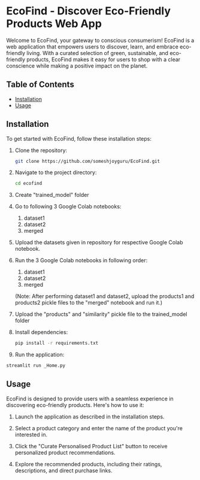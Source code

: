 # EcoFind - Discover Eco-Friendly Products Web App

Welcome to EcoFind, your gateway to conscious consumerism! EcoFind is a web application that empowers users to discover, learn, and embrace eco-friendly living. With a curated selection of green, sustainable, and eco-friendly products, EcoFind makes it easy for users to shop with a clear conscience while making a positive impact on the planet.

## Table of Contents
- [Installation](#installation)
- [Usage](#usage)

## Installation

To get started with EcoFind, follow these installation steps:

1. Clone the repository:

   ```bash
   git clone https://github.com/someshjoyguru/EcoFind.git

2. Navigate to the project directory:

   ```bash
   cd ecofind

4. Create "trained_model" folder

5. Go to following 3 Google Colab notebooks:
   1. dataset1
   2. dataset2
   3. merged

6. Upload the datasets given in repository for respective Google Colab notebook.

7. Run the 3 Google Colab notebooks in following order:
   1. dataset1
   2. dataset2
   3. merged
   
   (Note: After performing dataset1 and dataset2, upload the products1 and products2 pickle files to the "merged" notebook and run it.)

8. Upload the "products" and "similarity" pickle file to the trained_model folder

9. Install dependencies:

   ```bash
   pip install -r requirements.txt

10. Run the application:

   ```bash
   streamlit run _Home.py
   ```

## Usage

EcoFind is designed to provide users with a seamless experience in discovering eco-friendly products. Here's how to use it:

1. Launch the application as described in the installation steps.

2. Select a product category and enter the name of the product you're interested in.

3. Click the "Curate Personalised Product List" button to receive personalized product recommendations.

4. Explore the recommended products, including their ratings, descriptions, and direct purchase links.
